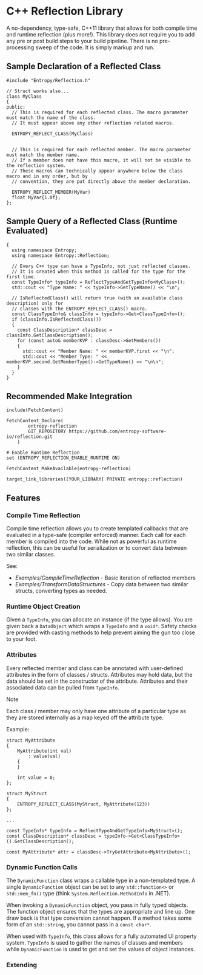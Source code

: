 # C++ Reflection Library
A no-dependency, type-safe, C++11 library that allows for both compile time and runtime reflection (plus more!).
This library does _not_ require you to add any pre or post build steps to your build pipeline.
There is no pre-processing sweep of the code. It is simply markup and run.

## Sample Declaration of a Reflected Class
```
#include "Entropy/Reflection.h"

// Struct works also...
class MyClass
{
public:
  // This is required for each reflected class. The macro parameter must match the name of the class.
  // It must appear above any other reflection related macros.

  ENTROPY_REFLECT_CLASS(MyClass)


  // This is required for each reflected member. The macro parameter must match the member name.
  // If a member does not have this macro, it will not be visible to the reflection system.
  // These macros can technically appear anywhere below the class macro and in any order, but by
  // convention, they are put directly above the member declaration.

  ENTROPY_REFLECT_MEMBER(MyVar)
  float MyVar{1.0f};
};
```

## Sample Query of a Reflected Class (Runtime Evaluated)
```
{
  using namespace Entropy;
  using namespace Entropy::Reflection;

  // Every C++ type can have a TypeInfo, not just reflected classes.
  // It is created when this method is called for the type for the first time.
  const TypeInfo* typeInfo = ReflectTypeAndGetTypeInfo<MyClass>();
  std::cout << "Type Name: " << typeInfo->GetTypeName() << "\n";

  // IsReflectedClass() will return true (with an available class description) only for
  // classes with the ENTROPY_REFLECT_CLASS() macro.
  const ClassTypeInfo& classInfo = typeInfo->Get<ClassTypeInfo>();
  if (classInfo.IsReflectedClass())
  {
    const ClassDescription* classDesc = classInfo.GetClassDescription();
    for (const auto& memberKVP : classDesc->GetMembers())
    {
      std::cout << "Member Name: " << memberKVP.first << "\n";
      std::cout << "Member Type: " << memberKVP.second.GetMemberType()->GetTypeName() << "\n\n";
    }
  }
}
```

## Recommended Make Integration
```
include(FetchContent)

FetchContent_Declare(
        entropy-reflection
        GIT_REPOSITORY https://github.com/entropy-software-io/reflection.git
    )

# Enable Runtime Reflection
set (ENTROPY_REFLECTION_ENABLE_RUNTIME ON)

FetchContent_MakeAvailable(entropy-reflection)

target_link_libraries([YOUR_LIBRARY] PRIVATE entropy::reflection)
```
## Features
### Compile Time Reflection
Compile time reflection allows you to create templated callbacks that are evaluated in a type-safe (compiler enforced) manner.
Each call for each member is compiled into the code.
While not as powerful as runtime reflection, this can be useful for serialization or to convert data between two similar classes.

See:
* _Examples/CompileTimeReflection_ - Basic iteration of reflected members
* _Examples/TransformDataStructures_ - Copy data between two similar structs, converting types as needed.

### Runtime Object Creation
Given a ```TypeInfo```, you can allocate an instance (if the type allows). You are given back a ```DataObject``` which wraps a ```TypeInfo``` and a ```void*```. Safety checks are provided with casting methods to help prevent aiming the gun too close to your foot.

### Attributes
Every reflected member and class can be annotated with user-defined attributes in the form of classes / structs. Attributes may hold data, but the data should be set in the constructor of the attribute. Attributes and their associated data can be pulled from ```TypeInfo```.

> [!NOTE]
> Each class / member may only have one attribute of a particular type as they are stored internally as a map keyed off the attribute type.

Example:
```
struct MyAttribute
{
    MyAttribute(int val)
        : value(val)
    {
    }

    int value = 0;
};

struct MyStruct
{
    ENTROPY_REFLECT_CLASS(MyStruct, MyAttribute(123))
};

...

const TypeInfo* typeInfo = ReflectTypeAndGetTypeInfo<MyStruct>();
const ClassDescription* classDesc = typeInfo->Get<ClassTypeInfo>().GetClassDescription();

const MyAttribute* attr = classDesc->TryGetAttribute<MyAttribute>();
```

### Dynamic Function Calls
The ```DynamicFunction``` class wraps a callable type in a non-templated type. A single ```DynamicFunction``` object can be set to any ```std::function<>``` or ```std::mem_fn()``` type (think ```System.Reflection.MethodInfo``` in .NET).

When invoking a ```DynamicFunction``` object, you pass in fully typed objects. The function object ensures that the types are appropriate and line up. One draw back is that type conversion cannot happen. If a method takes some form of an ```std::string```, you cannot pass in a ```const char*```.

When used with ```TypeInfo```, this class allows for a fully automated UI property system. ```TypeInfo``` is used to gather the names of classes and members while ```DynamicFunction``` is used to get and set the values of object instances.

### Extending
